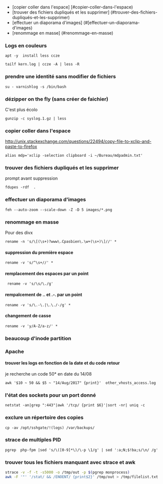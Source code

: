 * [copier coller dans l'espace] [#copier-coller-dans-l'espace)
* [trouver des fichiers dupliqués et les supprimer] (#trouver-des-fichiers-dupliqués-et-les-supprimer)
* [effectuer un diaporama d'images] (#[effectuer-un-diaporama-d'images)
* [renommage en masse] (#renommage-en-masse)

### Logs en couleurs
```
apt -y  install less ccze
```
```
tailf kern.log | ccze -A | less -R
```
### prendre une identité sans modifier de fichiers

`su - varnishlog -s /bin/bash`

### dézipper on the fly (sans créer de faichier)
C'est plus écolo 

`gunzip -c syslog.1.gz | less`

### copier coller dans l'espace

http://unix.stackexchange.com/questions/22494/copy-file-to-xclip-and-paste-to-firefox

`alias mdp='xclip -selection clipboard -i ~/Bureau/mdpadmin.txt'`

### trouver des fichiers dupliqués et les supprimer
prompt avant suppression

`fdupes -rdf  .`

### effectuer un diaporama d'images

`feh --auto-zoom --scale-down -Z -D 5 images/*.png`

### renommage en masse

Pour des divx
```
rename -n 's/\[(\s+)?www\.Cpasbien\.\w+(\s+)\]//' *
```

#### suppression du première espace

```
rename -v 's/^\s+//' * 
```

#### remplacement des espaces par un point
```
 rename -v 's/\s/\./g'
```

#### rempalcement de .. et .-. par un point
```
rename -v 's/\.-\.|\.\./-/g' *
```

#### changement de casse
```
rename -v 'y/A-Z/a-z/' * 
```
### beaucoup d'inode partition 


### Apache

#### trouver les logs en fonction de la date et du code retour

je recherche un code 50* en date du 14/08
```
awk '$10 ~ 50 && $5 ~ "14/Aug/2017" {print}'  other_vhosts_access.log 
```

### l'état des sockets pour un port donné

```
netstat -an|grep ":443"|awk '/tcp/ {print $6}'|sort -nr| uniq -c
```

### exclure un répertoire des copies

```
cp -av /opt/sshgate/!(logs) /var/backups/
```

### strace de multiples PID

```
pgrep  php-fpm |sed 's/\([0-9]*\)/\-p \1/g' | sed ':a;N;$!ba;s/\n/ /g'
```

### trouver tous les fichiers manquant avec strace et awk

```bash
strace -v -f -t -s5000 -o /tmp/out -p $(pgrep monprocess) 
awk -F '"' '/stat/ && /ENOENT/ {print$2}' /tmp/out > /tmp/filelist.txt
```
